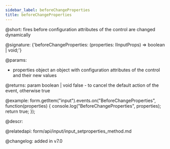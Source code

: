 ```yaml
---
sidebar_label: beforeChangeProperties
title: beforeChangeProperties
---          
```


@short: fires before configuration attributes of the control are changed dynamically

@signature: {'beforeChangeProperties: (properties: IInputProps) => boolean | void;'}

@params:
- properties     object      an object with configuration attributes of the control and their new values

@returns:
param   boolean | void    false - to cancel the default action of the event, otherwise true

@example:
form.getItem("input").events.on("BeforeChangeProperties", function(properties) {
    console.log("BeforeChangeProperties", properties);
    return true;
});



@descr:

@relatedapi: form/api/input/input_setproperties_method.md


@changelog: added in v7.0
